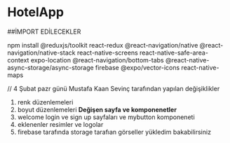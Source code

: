 # HotelApp

##İMPORT EDİLECEKLER

npm install @reduxjs/toolkit react-redux @react-navigation/native @react-navigation/native-stack react-native-screens react-native-safe-area-context expo-location @react-navigation/bottom-tabs @react-native-async-storage/async-storage firebase @expo/vector-icons react-native-maps

// 4 Şubat pazr günü Mustafa Kaan Sevinç tarafından yapılan değişiklikler

1. renk düzenlemeleri
2. boyut düzenlemeleri
   **Değişen sayfa ve komponenetler**
3. welcome login ve sign up sayfaları ve mybutton komponeneti
4. eklenenler resimler ve logolar
5. firebase tarafında storage tarafıan görseller yükledim bakabilirsiniz
